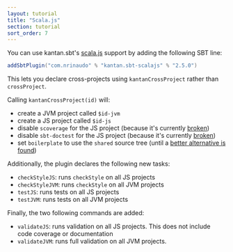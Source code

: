 ```yaml
---
layout: tutorial
title: "Scala.js"
section: tutorial
sort_order: 7
---
```


You can use kantan.sbt's [scala.js] support by adding the following SBT line:

```scala
addSbtPlugin("com.nrinaudo" % "kantan.sbt-scalajs" % "2.5.0")
```

This lets you declare cross-projects using `kantanCrossProject` rather than `crossProject`.

Calling `kantanCrossProject(id)` will:
* create a JVM project called `$id-jvm`
* create a JS project called `$id-js`
* disable `scoverage` for the JS project (because it's currently [broken](https://github.com/scoverage/scalac-scoverage-plugin/issues/196))
* disable `sbt-doctest` for the JS project (because it's currently [broken](https://github.com/tkawachi/sbt-doctest/issues/52))
* set `boilerplate` to use the `shared` source tree (until a [better alternative is found](https://github.com/sbt/sbt-boilerplate/issues/21))

Additionally, the plugin declares the following new tasks:
* `checkStyleJS`: runs `checkStyle` on all JS projects
* `checkStyleJVM`: runs `checkStyle` on all JVM projects
* `testJS`: runs tests on all JS projects
* `testJVM`: runs tests on all JVM projects

Finally, the two following commands are added:
* `validateJS`: runs validation on all JS projects. This does not include code coverage or documentation
* `validateJVM`: runs full validation on all JVM projects.

[scala.js]:https://www.scala-js.org/
